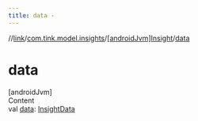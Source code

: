 ```yaml
---
title: data -
---
```

//[link](../../index.md)/[com.tink.model.insights](../index.md)/[[androidJvm]Insight](index.md)/[data](data.md)



# data  
[androidJvm]  
Content  
val [data](data.md): [InsightData](../[android-jvm]-insight-data/index.md)  




